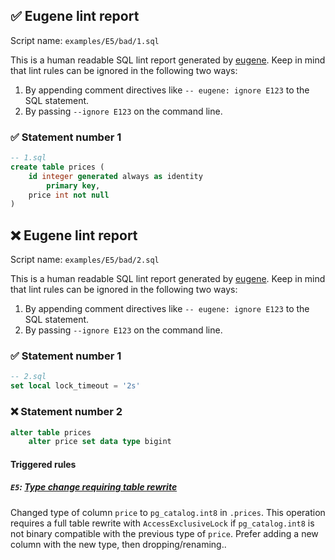## ✅ Eugene lint report

Script name: `examples/E5/bad/1.sql`

This is a human readable SQL lint report generated by [eugene](https://github.com/kaaveland/eugene).
Keep in mind that lint rules can be ignored in the following two ways:

  1. By appending comment directives like `-- eugene: ignore E123` to the SQL statement.
  2. By passing `--ignore E123` on the command line.

### ✅ Statement number 1

```sql
-- 1.sql
create table prices (
    id integer generated always as identity
        primary key,
    price int not null
)
```

## ❌ Eugene lint report

Script name: `examples/E5/bad/2.sql`

This is a human readable SQL lint report generated by [eugene](https://github.com/kaaveland/eugene).
Keep in mind that lint rules can be ignored in the following two ways:

  1. By appending comment directives like `-- eugene: ignore E123` to the SQL statement.
  2. By passing `--ignore E123` on the command line.

### ✅ Statement number 1

```sql
-- 2.sql
set local lock_timeout = '2s'
```

### ❌ Statement number 2

```sql
alter table prices
    alter price set data type bigint
```

#### Triggered rules

##### `E5`: [Type change requiring table rewrite](https://kaveland.no/eugene/hints/E5/)

Changed type of column `price` to `pg_catalog.int8` in `.prices`. This operation requires a full table rewrite with `AccessExclusiveLock` if `pg_catalog.int8` is not binary compatible with the previous type of `price`. Prefer adding a new column with the new type, then dropping/renaming..
